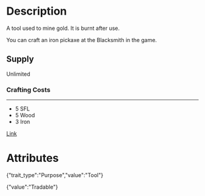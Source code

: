 # Description

A tool used to mine gold. It is burnt after use.

You can craft an iron pickaxe at the Blacksmith in the game.

## Supply

Unlimited

### Crafting Costs

---

- 5 SFL
- 5 Wood
- 3 Iron

[Link](https://docs.sunflower-land.com/player-guides/resource-gathering#tools)

# Attributes

{"trait_type":"Purpose","value":"Tool"}

{"value":"Tradable"}

